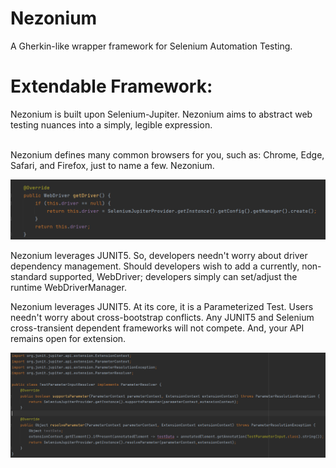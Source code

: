 # Nezonium
A Gherkin-like wrapper framework for Selenium Automation Testing.

<h1>Extendable Framework:</h1>
Nezonium is built upon Selenium-Jupiter. Nezonium aims to abstract web testing nuances into a simply, legible expression. <br/><br/>
<p>Nezonium defines many common browsers for you, such as: Chrome, Edge, Safari, and Firefox, just to name a few. Nezonium.</p>
<img src="src/main/resources/NezoniumREADME-UseYourOwnImplementation.PNG">
<p>Nezonium leverages JUNIT5. So, developers needn't worry about driver dependency management. Should developers wish to add a currently, non-standard supported, WebDriver; developers simply can set/adjust the runtime WebDriverManager.</p>


<p>Nezonium leverages JUNIT5. At its core, it is a Parameterized Test. Users needn't worry about cross-bootstrap conflicts. Any JUNIT5 and Selenium cross-transient dependent frameworks will not compete. And, your API remains open for extension.</p>
<img src="./src/main/resources/NezoniumREADME-ExtendableFramework-Demo.PNG">

